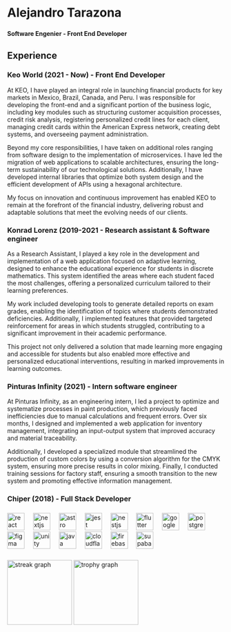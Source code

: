 <h1 align="left">Alejandro Tarazona</h1>

###

<h4 align="left">Software Engenier - Front End Developer</h4>

###

<h2 align="left">Experience</h2>

###

<h3 align="left">Keo World (2021 - Now) - Front End Developer</h3>

At KEO, I have played an integral role in launching financial products for key markets in Mexico, Brazil, Canada, and Peru. I was responsible for developing the front-end and a significant portion of the business logic, including key modules such as structuring customer acquisition processes, credit risk analysis, registering personalized credit lines for each client, managing credit cards within the American Express network, creating debt systems, and overseeing payment administration.

Beyond my core responsibilities, I have taken on additional roles ranging from software design to the implementation of microservices. I have led the migration of web applications to scalable architectures, ensuring the long-term sustainability of our technological solutions. Additionally, I have developed internal libraries that optimize both system design and the efficient development of APIs using a hexagonal architecture.

My focus on innovation and continuous improvement has enabled KEO to remain at the forefront of the financial industry, delivering robust and adaptable solutions that meet the evolving needs of our clients.

###

<h3 align="left">Konrad Lorenz (2019-2021 - Research assistant & Software engineer</h3>

As a Research Assistant, I played a key role in the development and implementation of a web application focused on adaptive learning, designed to enhance the educational experience for students in discrete mathematics. This system identified the areas where each student faced the most challenges, offering a personalized curriculum tailored to their learning preferences.

My work included developing tools to generate detailed reports on exam grades, enabling the identification of topics where students demonstrated deficiencies. Additionally, I implemented features that provided targeted reinforcement for areas in which students struggled, contributing to a significant improvement in their academic performance.

This project not only delivered a solution that made learning more engaging and accessible for students but also enabled more effective and personalized educational interventions, resulting in marked improvements in learning outcomes.

###

<h3 align="left">Pinturas Infinity (2021) - Intern software engineer</h3>

At Pinturas Infinity, as an engineering intern, I led a project to optimize and systematize processes in paint production, which previously faced inefficiencies due to manual calculations and frequent errors. Over six months, I designed and implemented a web application for inventory management, integrating an input-output system that improved accuracy and material traceability.

Additionally, I developed a specialized module that streamlined the production of custom colors by using a conversion algorithm for the CMYK system, ensuring more precise results in color mixing. Finally, I conducted training sessions for factory staff, ensuring a smooth transition to the new system and promoting effective information management.

###

<h3 align="left">Chiper (2018) - Full Stack Developer</h3>

###

<div align="left">
  <img src="https://skillicons.dev/icons?i=react" height="40" alt="react logo"  />
  <img width="12" />
  <img src="https://skillicons.dev/icons?i=nextjs" height="40" alt="nextjs logo"  />
  <img width="12" />
  <img src="https://skillicons.dev/icons?i=astro" height="40" alt="astro logo"  />
  <img width="12" />
  <img src="https://skillicons.dev/icons?i=jest" height="40" alt="jest logo"  />
  <img width="12" />
  <img src="https://skillicons.dev/icons?i=nestjs" height="40" alt="nestjs logo"  />
  <img width="12" />
  <img src="https://skillicons.dev/icons?i=flutter" height="40" alt="flutter logo"  />
  <img width="12" />
  <img src="https://skillicons.dev/icons?i=gcp" height="40" alt="googlecloud logo"  />
  <img width="12" />
  <img src="https://skillicons.dev/icons?i=postgres" height="40" alt="postgresql logo"  />
  <img width="12" />
  <img src="https://skillicons.dev/icons?i=figma" height="40" alt="figma logo"  />
  <img width="12" />
  <img src="https://skillicons.dev/icons?i=unity" height="40" alt="unity logo"  />
  <img width="12" />
  <img src="https://skillicons.dev/icons?i=java" height="40" alt="java logo"  />
  <img width="12" />
  <img src="https://skillicons.dev/icons?i=cloudflare" height="40" alt="cloudflare logo"  />
  <img width="12" />
  <img src="https://skillicons.dev/icons?i=firebase" height="40" alt="firebase logo"  />
  <img width="12" />
  <img src="https://skillicons.dev/icons?i=supabase" height="40" alt="supabase logo"  />
</div>

###

<div align="left">
  <img src="https://streak-stats.demolab.com?user=AlejandroTarazona&locale=es&mode=weekly&theme=gruvbox&hide_border=true&border_radius=5&order=3" height="150" alt="streak graph"  />
  <img src="https://github-profile-trophy.vercel.app?username=AlejandroTarazona&theme=gruvbox&column=3&row=1&margin-w=8&margin-h=8&no-bg=false&no-frame=false&order=4" height="150" alt="trophy graph"  />
</div>

